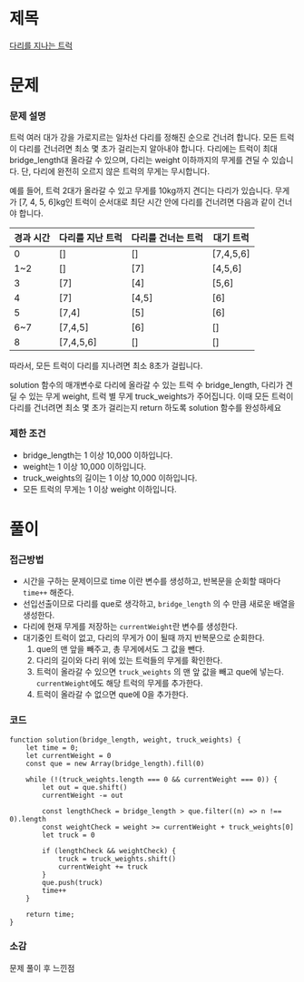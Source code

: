 # 제목

[다리를 지나는 트럭](https://school.programmers.co.kr/learn/courses/30/lessons/42583)

# 문제

### 문제 설명

트럭 여러 대가 강을 가로지르는 일차선 다리를 정해진 순으로 건너려 합니다. 모든 트럭이 다리를 건너려면 최소 몇 초가 걸리는지 알아내야 합니다. 다리에는 트럭이 최대 bridge_length대 올라갈 수 있으며, 다리는 weight 이하까지의 무게를 견딜 수 있습니다. 단, 다리에 완전히 오르지 않은 트럭의 무게는 무시합니다.

예를 들어, 트럭 2대가 올라갈 수 있고 무게를 10kg까지 견디는 다리가 있습니다. 무게가 [7, 4, 5, 6]kg인 트럭이 순서대로 최단 시간 안에 다리를 건너려면 다음과 같이 건너야 합니다.

<table class="table">
        <thead><tr>
<th>경과 시간</th>
<th>다리를 지난 트럭</th>
<th>다리를 건너는 트럭</th>
<th>대기 트럭</th>
</tr>
</thead>
        <tbody><tr>
<td>0</td>
<td>[]</td>
<td>[]</td>
<td>[7,4,5,6]</td>
</tr>
<tr>
<td>1~2</td>
<td>[]</td>
<td>[7]</td>
<td>[4,5,6]</td>
</tr>
<tr>
<td>3</td>
<td>[7]</td>
<td>[4]</td>
<td>[5,6]</td>
</tr>
<tr>
<td>4</td>
<td>[7]</td>
<td>[4,5]</td>
<td>[6]</td>
</tr>
<tr>
<td>5</td>
<td>[7,4]</td>
<td>[5]</td>
<td>[6]</td>
</tr>
<tr>
<td>6~7</td>
<td>[7,4,5]</td>
<td>[6]</td>
<td>[]</td>
</tr>
<tr>
<td>8</td>
<td>[7,4,5,6]</td>
<td>[]</td>
<td>[]</td>
</tr>
</tbody>
      </table>

따라서, 모든 트럭이 다리를 지나려면 최소 8초가 걸립니다.

solution 함수의 매개변수로 다리에 올라갈 수 있는 트럭 수 bridge_length, 다리가 견딜 수 있는 무게 weight, 트럭 별 무게 truck_weights가 주어집니다. 이때 모든 트럭이 다리를 건너려면 최소 몇 초가 걸리는지 return 하도록 solution 함수를 완성하세요

### 제한 조건

- bridge_length는 1 이상 10,000 이하입니다.
- weight는 1 이상 10,000 이하입니다.
- truck_weights의 길이는 1 이상 10,000 이하입니다.
- 모든 트럭의 무게는 1 이상 weight 이하입니다.

# 풀이

### 접근방법

- 시간을 구하는 문제이므로 time 이란 변수를 생성하고, 반복문을 순회할 때마다 `time++` 해준다.
- 선입선출이므로 다리를 que로 생각하고, `bridge_length` 의 수 만큼 새로운 배열을 생성한다.
- 다리에 현재 무게를 저장하는 `currentWeight`란 변수를 생성한다.
- 대기중인 트럭이 없고, 다리의 무게가 0이 될때 까지 반복문으로 순회한다.
  1. que의 맨 앞을 빼주고, 총 무게에서도 그 값을 뺀다.
  2. 다리의 길이와 다리 위에 있는 트럭들의 무게를 확인한다.
  3. 트럭이 올라갈 수 있으면 `truck_weights` 의 맨 앞 값을 빼고 que에 넣는다. `currentWeight`에도 해당 트럭의 무게를 추가한다.
  4. 트럭이 올라갈 수 없으면 que에 0을 추가한다.

### 코드

```
function solution(bridge_length, weight, truck_weights) {
    let time = 0;
    let currentWeight = 0
    const que = new Array(bridge_length).fill(0)

    while (!(truck_weights.length === 0 && currentWeight === 0)) {
        let out = que.shift()
        currentWeight -= out

        const lengthCheck = bridge_length > que.filter((n) => n !== 0).length
        const weightCheck = weight >= currentWeight + truck_weights[0]
        let truck = 0

        if (lengthCheck && weightCheck) {
            truck = truck_weights.shift()
            currentWeight += truck
        }
        que.push(truck)
        time++
    }

    return time;
}
```

### 소감

문제 풀이 후 느낀점
